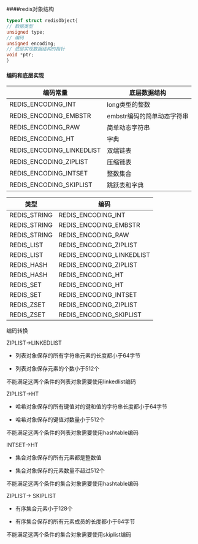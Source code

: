 ####redis对象结构

```c
typeof struct redisObject{
// 数据类型
unsigned type;
// 编码 
unsigned encoding;
// 底层实现数据结构的指针  
void *ptr;  
}
```



#### 编码和底层实现

| 编码常量                  | 底层数据结构               |
| ------------------------- | -------------------------- |
| REDIS_ENCODING_INT        | long类型的整数             |
| REDIS_ENCODING_EMBSTR     | embstr编码的简单动态字符串 |
| REDIS_ENCODING_RAW        | 简单动态字符串             |
| REDIS_ENCODING_HT         | 字典                       |
| REDIS_ENCODING_LINKEDLIST | 双端链表                   |
| REDIS_ENCODING_ZIPLIST    | 压缩链表                   |
| REDIS_ENCODING_INTSET     | 整数集合                   |
| REDIS_ENCODING_SKIPLIST   | 跳跃表和字典               |



| 类型         | 编码                      |
| ------------ | ------------------------- |
| REDIS_STRING | REDIS_ENCODING_INT        |
| REDIS_STRING | REDIS_ENCODING_EMBSTR     |
| REDIS_STRING | REDIS_ENCODING_RAW        |
| REDIS_LIST   | REDIS_ENCODING_ZIPLIST    |
| REDIS_LIST   | REDIS_ENCODING_LINKEDLIST |
| REDIS_HASH   | REDIS_ENCODING_ZIPLIST    |
| REDIS_HASH   | REDIS_ENCODING_HT         |
| REDIS_SET    | REDIS_ENCODING_HT         |
| REDIS_SET    | REDIS_ENCODING_INTSET     |
| REDIS_ZSET   | REDIS_ENCODING_ZIPLIST    |
| REDIS_ZSET   | REDIS_ENCODING_SKIPLIST   |

编码转换

ZIPLIST->LINKEDLIST

- 列表对象保存的所有字符串元素的长度都小于64字节

- 列表对象保存元素的个数小于512个

不能满足这两个条件的列表对象需要使用linkedlist编码

ZIPLIST->HT

- 哈希对象保存的所有键值对的键和值的字符串长度都小于64字节

- 哈希对象保存的键值对数量小于512个

不能满足这两个条件的列表对象需要使用hashtable编码

INTSET->HT

- 集合对象保存的所有元素都是整数值

- 集合对象保存的元素数量不超过512个

不能满足这两个条件的集合对象需要使用hashtable编码

ZIPLIST-> SKIPLIST

- 有序集合元素小于128个

- 有序集合保存的所有元素成员的长度都小于64字节

不能满足这两个条件的集合对象需要使用skiplist编码

  